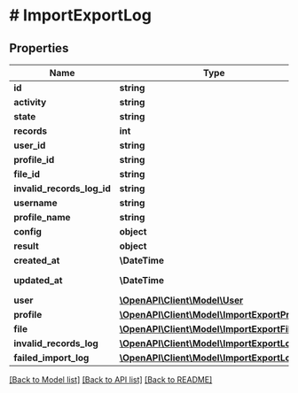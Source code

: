 # # ImportExportLog

## Properties

Name | Type | Description | Notes
------------ | ------------- | ------------- | -------------
**id** | **string** |  | [optional]
**activity** | **string** |  |
**state** | **string** |  |
**records** | **int** |  |
**user_id** | **string** |  | [optional]
**profile_id** | **string** |  | [optional]
**file_id** | **string** |  | [optional]
**invalid_records_log_id** | **string** |  | [optional]
**username** | **string** |  | [optional]
**profile_name** | **string** |  | [optional]
**config** | **object** |  |
**result** | **object** |  | [optional]
**created_at** | **\DateTime** |  | [readonly]
**updated_at** | **\DateTime** |  | [optional] [readonly]
**user** | [**\OpenAPI\Client\Model\User**](User.md) |  | [optional]
**profile** | [**\OpenAPI\Client\Model\ImportExportProfile**](ImportExportProfile.md) |  | [optional]
**file** | [**\OpenAPI\Client\Model\ImportExportFile**](ImportExportFile.md) |  | [optional]
**invalid_records_log** | [**\OpenAPI\Client\Model\ImportExportLog**](ImportExportLog.md) |  | [optional]
**failed_import_log** | [**\OpenAPI\Client\Model\ImportExportLog**](ImportExportLog.md) |  | [optional]

[[Back to Model list]](../../README.md#models) [[Back to API list]](../../README.md#endpoints) [[Back to README]](../../README.md)
